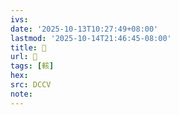 ```yaml
---
ivs:
date: '2025-10-13T10:27:49+08:00'
lastmod: '2025-10-14T21:46:45-08:00'
title: 􃛕
url: 􃛕
tags: [輆]
hex: 
src: DCCV
note:
---
```

